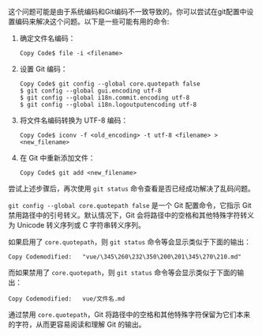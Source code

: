 这个问题可能是由于系统编码和Git编码不一致导致的。你可以尝试在git配置中设置编码来解决这个问题。以下是一些可能有用的命令:

1. 确定文件名编码：

   ```
   Copy Code$ file -i <filename>
   ```

2. 设置 Git 编码：

   ```
   Copy Code$ git config --global core.quotepath false
   $ git config --global gui.encoding utf-8
   $ git config --global i18n.commit.encoding utf-8
   $ git config --global i18n.logoutputencoding utf-8
   ```

3. 将文件名编码转换为 UTF-8 编码：

   ```
   Copy Code$ iconv -f <old_encoding> -t utf-8 <filename> > <new_filename>
   ```

4. 在 Git 中重新添加文件：

   ```
   Copy Code$ git add <new_filename>
   ```

尝试上述步骤后，再次使用 `git status` 命令查看是否已经成功解决了乱码问题。





`git config --global core.quotepath false` 是一个 Git 配置命令，它指示 Git 禁用路径中的引号转义。默认情况下，Git 会将路径中的空格和其他特殊字符转义为 Unicode 转义序列或 C 字符串转义序列。

如果启用了 `core.quotepath`，则 `git status` 命令等会显示类似于下面的输出：

```
Copy Codemodified:   "vue/\345\260\232\350\200\201\345\270\210.md"
```

而如果禁用了 `core.quotepath`，则 `git status` 命令等会显示类似于下面的输出：

```
Copy Codemodified:   vue/文件名.md
```

通过禁用 `core.quotepath`，Git 将路径中的空格和其他特殊字符保留为它们本来的字符，从而更容易阅读和理解 Git 的输出。